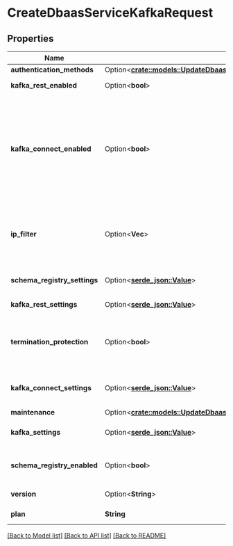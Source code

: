 # CreateDbaasServiceKafkaRequest

## Properties

Name | Type | Description | Notes
------------ | ------------- | ------------- | -------------
**authentication_methods** | Option<[**crate::models::UpdateDbaasServiceKafkaRequestAuthenticationMethods**](update_dbaas_service_kafka_request_authentication_methods.md)> |  | [optional]
**kafka_rest_enabled** | Option<**bool**> | Enable Kafka-REST service | [optional]
**kafka_connect_enabled** | Option<**bool**> | Allow clients to connect to kafka_connect from the public internet for service nodes that are in a project VPC or another type of private network | [optional]
**ip_filter** | Option<**Vec<String>**> | Allow incoming connections from CIDR address block, e.g. '10.20.0.0/16' | [optional]
**schema_registry_settings** | Option<[**serde_json::Value**](.md)> | Schema Registry configuration | [optional]
**kafka_rest_settings** | Option<[**serde_json::Value**](.md)> | Kafka REST configuration | [optional]
**termination_protection** | Option<**bool**> | Service is protected against termination and powering off | [optional]
**kafka_connect_settings** | Option<[**serde_json::Value**](.md)> | Kafka Connect configuration values | [optional]
**maintenance** | Option<[**crate::models::UpdateDbaasServiceMysqlRequestMaintenance**](update_dbaas_service_mysql_request_maintenance.md)> |  | [optional]
**kafka_settings** | Option<[**serde_json::Value**](.md)> | Kafka-specific settings | [optional]
**schema_registry_enabled** | Option<**bool**> | Enable Schema-Registry service | [optional]
**version** | Option<**String**> | Kafka major version | [optional]
**plan** | **String** | Subscription plan | 

[[Back to Model list]](../README.md#documentation-for-models) [[Back to API list]](../README.md#documentation-for-api-endpoints) [[Back to README]](../README.md)


